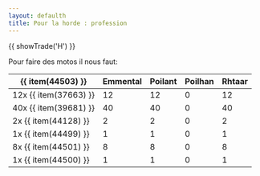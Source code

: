 ```yaml
---
layout: defaulth
title: Pour la horde : profession
---
```


{{ showTrade('H') }}


Pour faire des motos il nous faut:

| {{ item(44503) }}     | Emmental | Poilant | Poilhan | Rhtaar |
| --------------------- | -------- | ------- | ------- | ------ |
| 12x {{ item(37663) }} |       12 |      12 |       0 |     12 |
| 40x {{ item(39681) }} |       40 |      40 |       0 |     40 |
|  2x {{ item(44128) }} |        2 |       2 |       0 |      2 |
|  1x {{ item(44499) }} |        1 |       1 |       0 |      1 |
|  8x {{ item(44501) }} |        8 |       8 |       0 |      8 |
|  1x {{ item(44500) }} |        1 |       1 |       0 |      1 |
